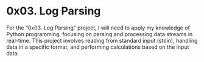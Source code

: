 # 0x03. Log Parsing

For the “0x03. Log Parsing” project, I will need to apply my knowledge of Python programming, focusing on parsing and processing data streams in real-time. This project involves reading from standard input (stdin), handling data in a specific format, and performing calculations based on the input data.